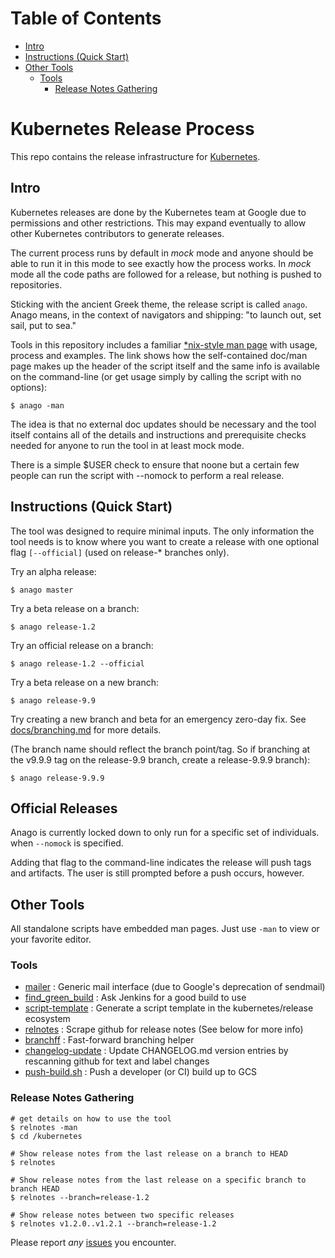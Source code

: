Table of Contents
=================
* [Intro](#intro)
* [Instructions (Quick Start)](#instructions-quick-start)
* [Other Tools](#other-tools)
  * [Tools](#tools)
    * [Release Notes Gathering](#release-notes-gathering)

# Kubernetes Release Process

This repo contains the release infrastructure for
[Kubernetes](https://github.com/kubernetes/kubernetes).

## Intro

Kubernetes releases are done by the Kubernetes team at Google due to
permissions and other restrictions.  This may expand eventually to allow
other Kubernetes contributors to generate releases.

The current process runs by default in *mock* mode and anyone should
be able to run it in this mode to see exactly how the process works.
In *mock* mode all the code paths are followed for a release, but nothing
is pushed to repositories.

Sticking with the ancient Greek theme, the release script is called `anago`.
Anago means, in the context of navigators and shipping:
"to launch out, set sail, put to sea."

Tools in this repository includes a familiar [\*nix-style man
page](https://github.com/kubernetes/release/blob/master/anago) with usage,
process and examples.  The link shows how the self-contained doc/man page
makes up the header of the script itself and the same info is available
on the command-line (or get usage simply by calling the script with no options):

```
$ anago -man
```

The idea is that no external doc updates should be necessary and the
tool itself contains all of the details and instructions and prerequisite
checks needed for anyone to run the tool in at least mock mode.

There is a simple $USER check to ensure that noone but a certain few people can
run the script with --nomock to perform a real release.

## Instructions (Quick Start)

The tool was designed to require minimal inputs.
The only information the tool needs is to know where you want to create a
release with one optional flag `[--official]` \(used on release-\* branches only\).

Try an alpha release:
```
$ anago master
```

Try a beta release on a branch:
```
$ anago release-1.2
```

Try an official release on a branch:
```
$ anago release-1.2 --official
```

Try a beta release on a new branch:
```
$ anago release-9.9
```

Try creating a new branch and beta for an emergency zero-day fix.
See [docs/branching.md](docs/branching.md) for more details.

(The branch name should reflect the branch point/tag. So if branching at the
v9.9.9 tag on the release-9.9 branch, create a release-9.9.9 branch):
```
$ anago release-9.9.9
```

## Official Releases

Anago is currently locked down to only run for a specific set of individuals.
when ```--nomock``` is specified.

Adding that flag to the command-line indicates the release will push
tags and artifacts.  The user is still prompted before a push occurs, however.

## Other Tools

All standalone scripts have embedded man pages.  Just use `-man` to view or
your favorite editor.

### Tools

* [mailer](https://github.com/kubernetes/release/blob/master/mailer) : Generic mail interface (due to Google's deprecation of sendmail)
* [find_green_build](https://github.com/kubernetes/release/blob/master/find_green_build) : Ask Jenkins for a good build to use
* [script-template](https://github.com/kubernetes/release/blob/master/script-template) : Generate a script template in the kubernetes/release ecosystem
* [relnotes](https://github.com/kubernetes/release/blob/master/relnotes) : Scrape github for release notes \(See below for more info\)
* [branchff](https://github.com/kubernetes/release/blob/master/branchff) : Fast-forward branching helper
* [changelog-update](https://github.com/kubernetes/release/blob/master/changelog-update) : Update CHANGELOG.md version entries by rescanning github for text and label changes
* [push-build.sh](https://github.com/kubernetes/release/blob/master/push-build.sh) : Push a developer (or CI) build up to GCS

### Release Notes Gathering

```
# get details on how to use the tool
$ relnotes -man
$ cd /kubernetes

# Show release notes from the last release on a branch to HEAD
$ relnotes

# Show release notes from the last release on a specific branch to branch HEAD
$ relnotes --branch=release-1.2

# Show release notes between two specific releases
$ relnotes v1.2.0..v1.2.1 --branch=release-1.2
```

Please report *any* [issues](https://github.com/kubernetes/release/issues)
you encounter.

